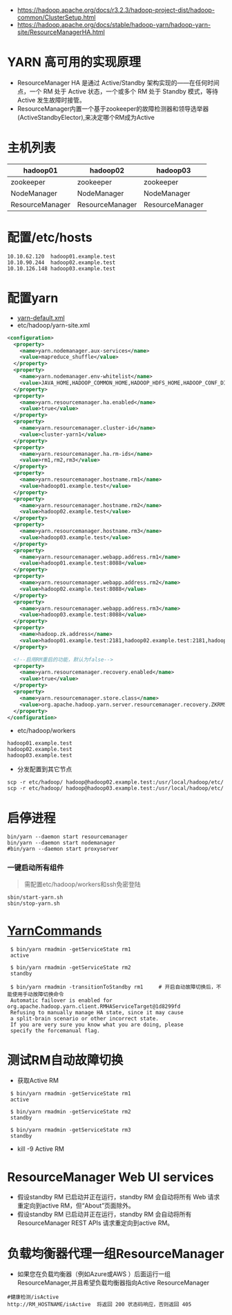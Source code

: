 * https://hadoop.apache.org/docs/r3.2.3/hadoop-project-dist/hadoop-common/ClusterSetup.html
* https://hadoop.apache.org/docs/stable/hadoop-yarn/hadoop-yarn-site/ResourceManagerHA.html


# YARN 高可用的实现原理
* ResourceManager HA 是通过 Active/Standby 架构实现的——在任何时间点，一个 RM 处于 Active 状态，一个或多个 RM 处于 Standby 模式，等待 Active 发生故障时接管。
* ResourceManager内置一个基于zookeeper的故障检测器和领导选举器(ActiveStandbyElector),来决定哪个RM成为Active

# 主机列表
hadoop01 | hadoop02 | hadoop03 
---|---|---
zookeeper | zookeeper | zookeeper
NodeManager | NodeManager | NodeManager
ResourceManager | ResourceManager | ResourceManager

# 配置/etc/hosts
```
10.10.62.120  hadoop01.example.test
10.10.90.244  hadoop02.example.test
10.10.126.148 hadoop03.example.test
```

# 配置yarn
* [yarn-default.xml](https://hadoop.apache.org/docs/stable/hadoop-yarn/hadoop-yarn-common/yarn-default.xml)
* etc/hadoop/yarn-site.xml
```xml
<configuration>
  <property>
    <name>yarn.nodemanager.aux-services</name>
    <value>mapreduce_shuffle</value>
  </property>
  <property>
    <name>yarn.nodemanager.env-whitelist</name>
    <value>JAVA_HOME,HADOOP_COMMON_HOME,HADOOP_HDFS_HOME,HADOOP_CONF_DIR,CLASSPATH_PREPEND_DISTCACHE,HADOOP_YARN_HOME,HADOOP_HOME,PATH,LANG,TZ,HADOOP_MAPRED_HOME</value>
  </property>
  <property>
    <name>yarn.resourcemanager.ha.enabled</name>
    <value>true</value>
  </property>
  <property>
    <name>yarn.resourcemanager.cluster-id</name>
    <value>cluster-yarn1</value>
  </property>
  <property>
    <name>yarn.resourcemanager.ha.rm-ids</name>
    <value>rm1,rm2,rm3</value>
  </property>
  <property>
    <name>yarn.resourcemanager.hostname.rm1</name>
    <value>hadoop01.example.test</value>
  </property>
  <property>
    <name>yarn.resourcemanager.hostname.rm2</name>
    <value>hadoop02.example.test</value>
  </property>
  <property>
    <name>yarn.resourcemanager.hostname.rm3</name>
    <value>hadoop03.example.test</value>
  </property>
  <property>
    <name>yarn.resourcemanager.webapp.address.rm1</name>
    <value>hadoop01.example.test:8088</value>
  </property>
  <property>
    <name>yarn.resourcemanager.webapp.address.rm2</name>
    <value>hadoop02.example.test:8088</value>
  </property>
  <property>
    <name>yarn.resourcemanager.webapp.address.rm3</name>
    <value>hadoop03.example.test:8088</value>
  </property>
  <property>
    <name>hadoop.zk.address</name>
    <value>hadoop01.example.test:2181,hadoop02.example.test:2181,hadoop03.example.test:2181</value>
  </property>

  <!--启用RM重启的功能，默认为false-->
  <property>
    <name>yarn.resourcemanager.recovery.enabled</name>
    <value>true</value>
  </property>
  <property>
    <name>yarn.resourcemanager.store.class</name>
    <value>org.apache.hadoop.yarn.server.resourcemanager.recovery.ZKRMStateStore</value>
  </property>
</configuration>
```

* etc/hadoop/workers
```
hadoop01.example.test
hadoop02.example.test
hadoop03.example.test
```

* 分发配置到其它节点
```
scp -r etc/hadoop/ hadoop@hadoop02.example.test:/usr/local/hadoop/etc/
scp -r etc/hadoop/ hadoop@hadoop03.example.test:/usr/local/hadoop/etc/
```

# 启停进程
```
bin/yarn --daemon start resourcemanager
bin/yarn --daemon start nodemanager
#bin/yarn --daemon start proxyserver
```

### 一键启动所有组件
>需配置etc/hadoop/workers和ssh免密登陆
```
sbin/start-yarn.sh
sbin/stop-yarn.sh
```


# [YarnCommands](https://hadoop.apache.org/docs/stable/hadoop-yarn/hadoop-yarn-site/YarnCommands.html)
```
 $ bin/yarn rmadmin -getServiceState rm1
 active
 
 $ bin/yarn rmadmin -getServiceState rm2
 standby

 $ bin/yarn rmadmin -transitionToStandby rm1     # 开启自动故障切换后，不能使用手动故障切换命令
 Automatic failover is enabled for org.apache.hadoop.yarn.client.RMHAServiceTarget@1d8299fd
 Refusing to manually manage HA state, since it may cause
 a split-brain scenario or other incorrect state.
 If you are very sure you know what you are doing, please
 specify the forcemanual flag.
```

# 测试RM自动故障切换
* 获取Active RM 
```
 $ bin/yarn rmadmin -getServiceState rm1
 active
 
 $ bin/yarn rmadmin -getServiceState rm2
 standby

 $ bin/yarn rmadmin -getServiceState rm3
 standby
```
* kill -9 Active RM

# ResourceManager Web UI services
* 假设standby RM 已启动并正在运行，standby RM 会自动将所有 Web 请求重定向到active RM，但“About”页面除外。
* 假设standby RM 已启动并正在运行，standby RM 会自动将所有 ResourceManager REST APIs  请求重定向到active RM。

# 负载均衡器代理一组ResourceManager
* 如果您在负载均衡器（例如Azure或AWS ）后面运行一组 ResourceManager,并且希望负载均衡器指向Active ResourceManager
```
#健康检测/isActive
http://RM_HOSTNAME/isActive  将返回 200 状态码响应，否则返回 405